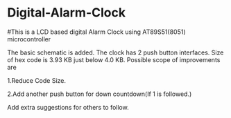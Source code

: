# Digital-Alarm-Clock

#This is a LCD based digital Alarm Clock using AT89S51(8051) microcontroller

The basic schematic is added. The clock has 2 push button interfaces. Size of hex code is 3.93 KB just below 4.0 KB. 
Possible scope of improvements are

1.Reduce Code Size.

2.Add another push button for down countdown(If 1 is followed.)

Add extra suggestions for others to follow.
